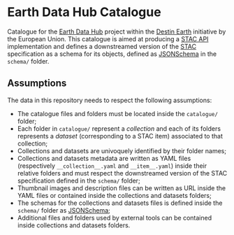 # Earth Data Hub Catalogue

Catalogue for the [Earth Data Hub][1] project within the [Destin Earth][2] initiative by the European Union. This catalogue is aimed at producing a [STAC API][3] implementation and defines a downstreamed version of the [STAC][4] specification as a schema for its objects, defined as [JSONSchema][5] in the `schema/` folder.

## Assumptions

The data in this repository needs to respect the following assumptions:

- The catalogue files and folders must be located inside the `catalogue/` folder;
- Each folder in `catalogue/` represent a *collection* and each of its folders represents a *dataset* (corresponding to a STAC item) associated to that collection;
- Collections and datasets are univoquely identified by their folder names;
- Collections and datasets metadata are written as YAML files (respectively `__collection__.yaml` and `__item__.yaml`) inside their relative folders and must respect the downstreamed version of the STAC specification defined in the `schema/` folder;
- Thumbnail images and description files can be written as URL inside the YAML files or contained inside the collections and datasets folders;
- The schemas for the collections and datasets files is defined inside the  `schema/` folder as [JSONSchema][5];
- Additional files and folders used by external tools can be contained inside collections and datasets folders.


[1]: https://earthdatahub.com/
[2]: https://destination-earth.eu/
[3]: https://github.com/radiantearth/stac-api-spec
[4]: https://github.com/radiantearth/stac-spec
[5]: https://json-schema.org/
